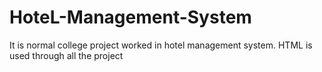 # HoteL-Management-System
It is normal college project worked in hotel management system.
HTML is used through all the project 
